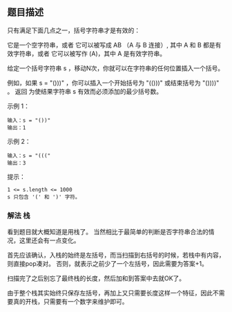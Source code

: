 ## 题目描述
只有满足下面几点之一，括号字符串才是有效的：

它是一个空字符串，或者
它可以被写成 AB （A 与 B 连接）, 其中 A 和 B 都是有效字符串，或者
它可以被写作 (A)，其中 A 是有效字符串。

给定一个括号字符串 s ，移动N次，你就可以在字符串的任何位置插入一个括号。

例如，如果 s = "()))" ，你可以插入一个开始括号为 "(()))" 或结束括号为 "())))" 。
返回 为使结果字符串 s 有效而必须添加的最少括号数。

示例 1：
```
输入：s = "())"
输出：1
```
示例 2：
```
输入：s = "((("
输出：3
```

提示：
```
1 <= s.length <= 1000
s 只包含 '(' 和 ')' 字符。
```

### 解法 栈
看到题目就大概知道是用栈了。
当然相比于最简单的判断是否字符串合法的情况，这里还会有一点变化。

首先应该确认，入栈的始终是左括号，而当扫描到右括号的时候，若栈中有内容，则直接pop凑对。
否则，就表示之前少了一个左括号，因此需要为答案+1。

扫描完了之后别忘了最终栈的长度，然后加和到答案中去就OK了。

由于整个栈其实始终只保存左括号，再加上又只需要长度这样一个特征，因此不需要真的开栈，只需要有一个数字来维护即可。